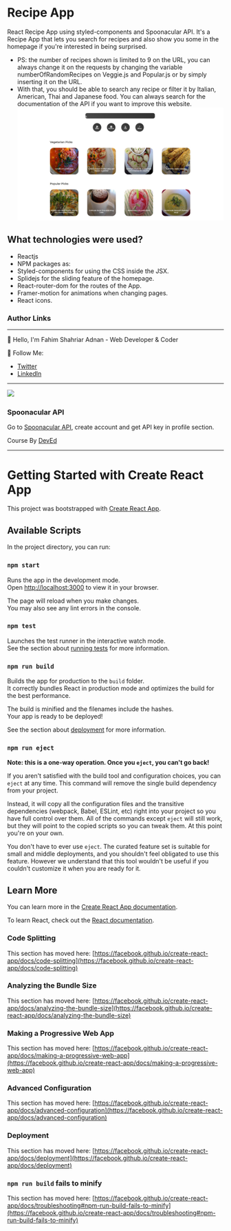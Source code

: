 # Recipe App

React Recipe App using styled-components and Spoonacular API. It's a Recipe App that lets you search for recipes and also show you some in the homepage if you're interested in being surprised.
- PS: the number of recipes shown is limited to 9 on the URL, you can always change it on the requests by changing the variable numberOfRandomRecipes on Veggie.js and Popular.js or by simply inserting it on the URL.
- With that, you should be able to search any recipe or filter it by Italian, American, Thai and Japanese food. You can always search for the documentation of the API if you want to improve this website.
![](https://github.com/FahimAdnan-CSE/react-yummy-recipes/blob/master/yummyrecipes.jpg)


What technologies were used?
---
- Reactjs
- NPM packages as:
-    Styled-components for using the CSS inside the JSX.
-    Splidejs for the sliding feature of the homepage.
-    React-router-dom for the routes of the App.
-    Framer-motion for animations when changing pages.
-    React icons.


### Author Links
---
👋 Hello, I'm Fahim Shahriar Adnan - Web Developer & Coder


🚀 Follow Me:

- [Twitter](https://twitter.com/fahimadnan5)
- [LinkedIn](https://www.linkedin.com/in/fahimshahriaradnan)

---
![](https://spoonacular.com/application/frontend/images/food-api/ontology2.svg)
### Spoonacular API

Go to [Spoonacular API](https://spoonacular.com/food-api), create account and get API key in profile section.

Course By [DevEd](https://www.youtube.com/watch?v=xc4uOzlndAk)

---

# Getting Started with Create React App

This project was bootstrapped with [Create React App](https://github.com/facebook/create-react-app).

## Available Scripts

In the project directory, you can run:

### `npm start`

Runs the app in the development mode.\
Open [http://localhost:3000](http://localhost:3000) to view it in your browser.

The page will reload when you make changes.\
You may also see any lint errors in the console.

### `npm test`

Launches the test runner in the interactive watch mode.\
See the section about [running tests](https://facebook.github.io/create-react-app/docs/running-tests) for more information.

### `npm run build`

Builds the app for production to the `build` folder.\
It correctly bundles React in production mode and optimizes the build for the best performance.

The build is minified and the filenames include the hashes.\
Your app is ready to be deployed!

See the section about [deployment](https://facebook.github.io/create-react-app/docs/deployment) for more information.

### `npm run eject`

**Note: this is a one-way operation. Once you `eject`, you can't go back!**

If you aren't satisfied with the build tool and configuration choices, you can `eject` at any time. This command will remove the single build dependency from your project.

Instead, it will copy all the configuration files and the transitive dependencies (webpack, Babel, ESLint, etc) right into your project so you have full control over them. All of the commands except `eject` will still work, but they will point to the copied scripts so you can tweak them. At this point you're on your own.

You don't have to ever use `eject`. The curated feature set is suitable for small and middle deployments, and you shouldn't feel obligated to use this feature. However we understand that this tool wouldn't be useful if you couldn't customize it when you are ready for it.

## Learn More

You can learn more in the [Create React App documentation](https://facebook.github.io/create-react-app/docs/getting-started).

To learn React, check out the [React documentation](https://reactjs.org/).

### Code Splitting

This section has moved here: [https://facebook.github.io/create-react-app/docs/code-splitting](https://facebook.github.io/create-react-app/docs/code-splitting)

### Analyzing the Bundle Size

This section has moved here: [https://facebook.github.io/create-react-app/docs/analyzing-the-bundle-size](https://facebook.github.io/create-react-app/docs/analyzing-the-bundle-size)

### Making a Progressive Web App

This section has moved here: [https://facebook.github.io/create-react-app/docs/making-a-progressive-web-app](https://facebook.github.io/create-react-app/docs/making-a-progressive-web-app)

### Advanced Configuration

This section has moved here: [https://facebook.github.io/create-react-app/docs/advanced-configuration](https://facebook.github.io/create-react-app/docs/advanced-configuration)

### Deployment

This section has moved here: [https://facebook.github.io/create-react-app/docs/deployment](https://facebook.github.io/create-react-app/docs/deployment)

### `npm run build` fails to minify

This section has moved here: [https://facebook.github.io/create-react-app/docs/troubleshooting#npm-run-build-fails-to-minify](https://facebook.github.io/create-react-app/docs/troubleshooting#npm-run-build-fails-to-minify)
